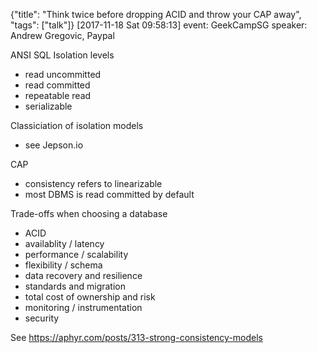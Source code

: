 {"title": "Think twice before dropping ACID and throw your CAP away", "tags": ["talk"]}
[2017-11-18 Sat 09:58:13]
event: GeekCampSG
speaker: Andrew Gregovic, Paypal

ANSI SQL Isolation levels
* read uncommitted
* read committed
* repeatable read
* serializable

Classiciation of isolation models
* see Jepson.io

CAP
* consistency refers to linearizable
* most DBMS is read committed by default

Trade-offs when choosing a database
* ACID
* availablity / latency
* performance / scalability
* flexibility / schema
* data recovery and resilience
* standards and migration
* total cost of ownership and risk
* monitoring / instrumentation
* security

See https://aphyr.com/posts/313-strong-consistency-models

